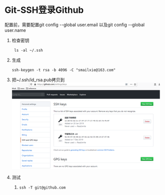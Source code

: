 # Git-SSH登录Github

配置前，需要配置git config --global user.email 以及git config --global user.name

1. 检查密钥

   ```shell
    ls -al ~/.ssh 
   ```

2. 生成

   ```shell
   ssh-keygen -t rsa -b 4096 -C "smailxie@163.com"
   ```

3. 把~/.ssh/id_rsa.pub拷贝到![image-20191207155652034](./github-ssh.png)

4. 测试 

   1. ```shell
      ssh -T git@github.com	
      ```

      